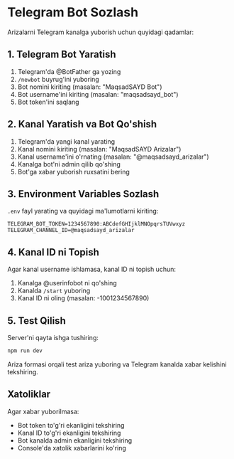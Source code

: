 # Telegram Bot Sozlash

Arizalarni Telegram kanalga yuborish uchun quyidagi qadamlar:

## 1. Telegram Bot Yaratish

1. Telegram'da @BotFather ga yozing
2. `/newbot` buyrug'ini yuboring
3. Bot nomini kiriting (masalan: "MaqsadSAYD Bot")
4. Bot username'ini kiriting (masalan: "maqsadsayd_bot")
5. Bot token'ini saqlang

## 2. Kanal Yaratish va Bot Qo'shish

1. Telegram'da yangi kanal yarating
2. Kanal nomini kiriting (masalan: "MaqsadSAYD Arizalar")
3. Kanal username'ini o'rnating (masalan: "@maqsadsayd_arizalar")
4. Kanalga bot'ni admin qilib qo'shing
5. Bot'ga xabar yuborish ruxsatini bering

## 3. Environment Variables Sozlash

`.env` fayl yarating va quyidagi ma'lumotlarni kiriting:

```env
TELEGRAM_BOT_TOKEN=1234567890:ABCdefGHIjklMNOpqrsTUVwxyz
TELEGRAM_CHANNEL_ID=@maqsadsayd_arizalar
```

## 4. Kanal ID ni Topish

Agar kanal username ishlamasa, kanal ID ni topish uchun:

1. Kanalga @userinfobot ni qo'shing
2. Kanalda `/start` yuboring
3. Kanal ID ni oling (masalan: -1001234567890)

## 5. Test Qilish

Server'ni qayta ishga tushiring:

```bash
npm run dev
```

Ariza formasi orqali test ariza yuboring va Telegram kanalda xabar kelishini tekshiring.

## Xatoliklar

Agar xabar yuborilmasa:
- Bot token to'g'ri ekanligini tekshiring
- Kanal ID to'g'ri ekanligini tekshiring
- Bot kanalda admin ekanligini tekshiring
- Console'da xatolik xabarlarini ko'ring
